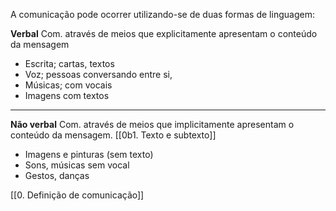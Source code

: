 A comunicação pode ocorrer utilizando-se de duas formas de linguagem:

**Verbal**
Com. através de meios que explicitamente apresentam o conteúdo da mensagem
- Escrita; cartas, textos
- Voz; pessoas conversando entre si,
- Músicas; com vocais
- Imagens com textos

---

**Não verbal**
Com. através de meios que implicitamente apresentam o conteúdo da mensagem.
[[0b1. Texto e subtexto]]
* Imagens e pinturas (sem texto)
* Sons, músicas sem vocal
* Gestos, danças

[[0. Definição de comunicação]]